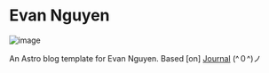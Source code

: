 # Evan Nguyen
![image](https://github.com/user-attachments/assets/a55878bd-c5cf-464d-92bf-7ec527f5f74d)

An Astro blog template for Evan Nguyen. Based [on] [Journal](https://new-ui.com/docs/templates/journal) (^０^)ノ
